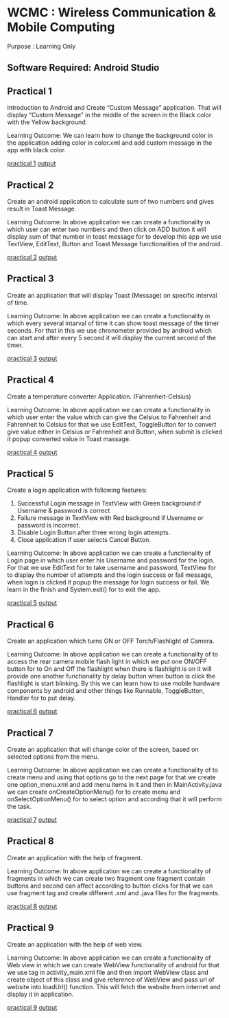 # WCMC : Wireless Communication & Mobile Computing
Purpose : Learning Only

## Software Required: Android Studio

## Practical 1

Introduction to Android and Create “Custom Message” application. That will display “Custom Message” in the middle of the screen in the Black color with the Yellow background.

Learning Outcome: We can learn how to change the background color in the application adding color in color.xml and add custom message in the app with black color.  

[practical 1](https://github.com/Mandip17IT009/WCMC_17IT009/blob/master/Practicals/WCMC_PR1_17IT009.rar)
  [output](https://github.com/Mandip17IT009/WCMC_17IT009/blob/master/output/PR1.JPG)

## Practical 2

Create an android application to calculate sum of two numbers and gives result in Toast Message.

Learning Outcome: In above application we can create a functionality in which user can enter two numbers and then click on ADD button it will display sum of that number in toast message for to develop this app we use TextView, EditText, Button and Toast Message functionalities of the android. 

[practical 2](https://github.com/Mandip17IT009/WCMC_17IT009/blob/master/Practicals/WCMC_PR2_17IT009.rar)
  [output](https://github.com/Mandip17IT009/WCMC_17IT009/blob/master/output/PR2.JPG)

## Practical 3

Create an application that will display Toast (Message) on specific interval of time.

Learning Outcome: In above application we can create a functionality in which every several intarval of time it can show toast message of the timer seconds. For that in this we use chronometer provided by android which can start and after every 5 second it will display the current second of the timer.

[practical 3](https://github.com/Mandip17IT009/WCMC_17IT009/blob/master/Practicals/WCMC_PR3_17IT009.rar)
  [output](https://github.com/Mandip17IT009/WCMC_17IT009/blob/master/output/PR3.1.JPG)

## Practical 4

Create a temperature converter Application. (Fahrenheit-Celsius)

Learning Outcome: In above application we can create a functionality in which user enter the value which can give the Celsius to Fahrenheit and Fahrenheit to Celsius for that we use EditText, ToggleButton for to convert give value either in Celsius or Fahrenheit and Button, when submit is clicked it popup converted value in Toast massage. 

[practical 4](https://github.com/Mandip17IT009/WCMC_17IT009/blob/master/Practicals/WCMC_PR4_17IT009.rar)
  [output](https://github.com/Mandip17IT009/WCMC_17IT009/blob/master/output/PR4.1.JPG)

## Practical 5

Create a login application with following features: 
1. Successful Login message in TextView with Green background if Username & password is correct
2. Failure message in TextView with Red background if Username or password is incorrect.
3. Disable Login Button after three wrong login attempts.
4. Close application if user selects Cancel Button.

Learning Outcome: In above application we can create a functionality of  Login page in which user enter his Username and password for the login. For that we use EditText for to take username and password, TextView for to display the number of  attempts and the login success or fail message, when login is clicked it popup the message for login success or fail. We learn in the finish and System.exit() for to exit the app.

[practical 5](https://github.com/Mandip17IT009/WCMC_17IT009/blob/master/Practicals/WCMC_PR5_17IT009.rar)
  [output](https://github.com/Mandip17IT009/WCMC_17IT009/blob/master/output/PR5.1.JPG)

## Practical 6

Create an application which turns ON or OFF Torch/Flashlight of Camera.

Learning Outcome: In above application we can create a functionality of  to access the rear camera mobile flash light in which we put one ON/OFF button for to On and Off the flashlight when there is flashlight is on it will provide one another functionality by delay button when button is click the flashlight is start blinking. By this we can learn how to use mobile hardware components by android and other things like Runnable, ToggleButton, Handler for to put delay.

[practical 6](https://github.com/Mandip17IT009/WCMC_17IT009/blob/master/Practicals/WCMC_PR6_17IT009.rar)
  [output](https://github.com/Mandip17IT009/WCMC_17IT009/blob/master/output/PR6.1.JPG)


## Practical 7

Create an application that will change color of the screen, based on selected options from the menu.

Learning Outcome: In above application we can create a functionality of  to create menu and using that options go to the next page for that we create one option_menu.xml and add menu items in it and then in MainActivity.java we can create onCreateOptionMenu() for to create menu and onSelectOptionMenu() for to select option and according that it will perform the task.

[practical 7](https://github.com/Mandip17IT009/WCMC_17IT009/blob/master/Practicals/WCMC_PR7_17IT009.rar)
  [output](https://github.com/Mandip17IT009/WCMC_17IT009/blob/master/output/PR7.1.JPG)

## Practical 8

Create an application with the help of fragment.

Learning Outcome: In above application we can create a functionality of fragments in which we can create two fragment one fragment contain buttons and second can affect according to button clicks for that we can use fragment tag and create different .xml and .java files for the fragments.

[practical 8](https://github.com/Mandip17IT009/WCMC_17IT009/blob/master/Practicals/WCMC_PR8_17IT009.rar)
  [output](https://github.com/Mandip17IT009/WCMC_17IT009/blob/master/output/PR8.1.JPG)

## Practical 9

Create an application with the help of web view.

Learning Outcome: In above application we can create a functionality of Web view in which we can create WebView functionality of android for that we use <WebView> tag in activity_main.xml file and then import WebView class and create object of this class and give reference of WebView and pass url of website into loadUrl() function. This will fetch the website from internet and display it in application.

[practical 9](https://github.com/Mandip17IT009/WCMC_17IT009/blob/master/Practicals/WCMC_PR9_17IT009.rar)
  [output](https://github.com/Mandip17IT009/WCMC_17IT009/blob/master/output/PR9.JPG)

